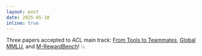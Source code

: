 ```yaml
---
layout: post
date: 2025-05-18
inline: true
---
```


Three papers accepted to ACL main track: [From Tools to Teammates](https://arxiv.org/abs/2502.13791), [Global MMLU](https://arxiv.org/abs/2412.03304), and [M-RewardBench](https://arxiv.org/abs/2410.15522)! :collision: